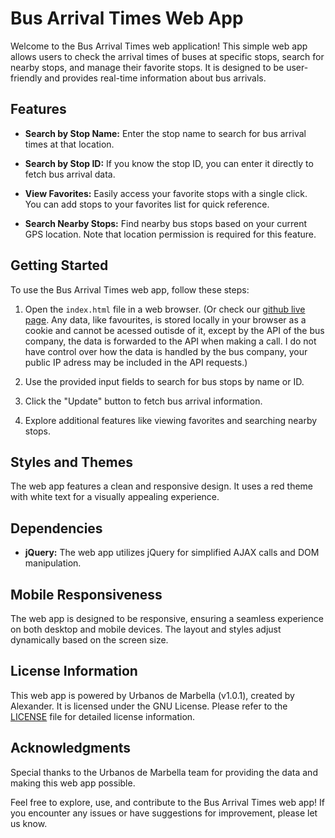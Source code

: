 Bus Arrival Times Web App
=========================

Welcome to the Bus Arrival Times web application! This simple web app allows users to check the arrival times of buses at specific stops, search for nearby stops, and manage their favorite stops. It is designed to be user-friendly and provides real-time information about bus arrivals.

Features
--------

- **Search by Stop Name:** Enter the stop name to search for bus arrival times at that location.

- **Search by Stop ID:** If you know the stop ID, you can enter it directly to fetch bus arrival data.

- **View Favorites:** Easily access your favorite stops with a single click. You can add stops to your favorites list for quick reference.

- **Search Nearby Stops:** Find nearby bus stops based on your current GPS location. Note that location permission is required for this feature.

Getting Started
---------------

To use the Bus Arrival Times web app, follow these steps:

1. Open the `index.html` file in a web browser. (Or check our [github live page](https://look-a-furry.github.io/urbanosdemarbella/). Any data, like favourites, is stored locally in your browser as a cookie and cannot be acessed outisde of it, except by the API of the bus company, the data is forwarded to the API when making a call. I do not have control over how the data is handled by the bus company, your public IP adress may be included in the API requests.)

2. Use the provided input fields to search for bus stops by name or ID.

3. Click the "Update" button to fetch bus arrival information.

4. Explore additional features like viewing favorites and searching nearby stops.

Styles and Themes
-----------------

The web app features a clean and responsive design. It uses a red theme with white text for a visually appealing experience.

Dependencies
------------

- **jQuery:** The web app utilizes jQuery for simplified AJAX calls and DOM manipulation.

Mobile Responsiveness
---------------------

The web app is designed to be responsive, ensuring a seamless experience on both desktop and mobile devices. The layout and styles adjust dynamically based on the screen size.

License Information
-------------------

This web app is powered by Urbanos de Marbella (v1.0.1), created by Alexander. It is licensed under the GNU License. Please refer to the [LICENSE](https://chat.openai.com/c/img/LICENSE) file for detailed license information.

Acknowledgments
---------------

Special thanks to the Urbanos de Marbella team for providing the data and making this web app possible.

Feel free to explore, use, and contribute to the Bus Arrival Times web app! If you encounter any issues or have suggestions for improvement, please let us know.
